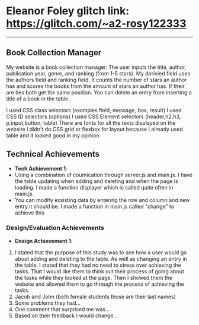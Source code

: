 Eleanor Foley 
glitch link: https://glitch.com/~a2-rosy122333
===
---

## Book Collection Manager
My website is a book collection manager. The user inputs the title, author, publication year, genre, and ranking (from 1-5 stars). My derivied field uses the authors field and ranking field. 
It counts the number of stars an author has and scores the books from the amount of stars an author has. If their are ties both get the same position.
You can delete an entry from inserting a title of a book in the table.

I used CSS class selectors (examples field, message, box, result)
I used CSS ID selectors (options)
I used CSS Element selectors (header,h2,h3, p,input,button, table)
There are fonts for all the texts displayed on the website
I didn't do CSS grid or flexbox for layout because I already used table and it looked good in my opinion



## Technical Achievements
- **Tech Achievement 1**:
- Using a combination of coumication through server.js and main.js. I have the table updating when adding and deleting and when the page is loading. I made a function displayer which is called quite often in main.js.
- You can modify exsisting data by entering the row and column and new entry it should be. I made a function in main.js called "change" to achieve this
### Design/Evaluation Achievements
- **Design Achievement 1**: 
1. I stated that the purpose of this study was to see how a user would go about adding and deleting to the table. As well as changing an entry in the table. I stated that they had no need to stress over achieving the tasks. That I would like them to think out their process of going about the tasks while they looked at the page. Then I showed them the website and allowed them to go through the process of achieving the tasks.
1. Jacob and John (both female students those are their last names)
2. Some problems they had...
3. One comment that surprised me was...
4. Based on their feedback I would change...